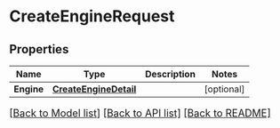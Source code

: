 # CreateEngineRequest

## Properties

Name | Type | Description | Notes
------------ | ------------- | ------------- | -------------
**Engine** | [**CreateEngineDetail**](CreateEngineDetail.md) |  | [optional] 

[[Back to Model list]](../README.md#documentation-for-models) [[Back to API list]](../README.md#documentation-for-api-endpoints) [[Back to README]](../README.md)

<style>
     p, ul, ol, li { font-size: 18px !important;}
</style>


